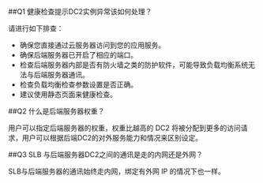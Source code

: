 ##Q1 健康检查提示DC2实例异常该如何处理？

请进行如下排查：

- 确保您直接通过云服务器访问到您的应用服务。
- 确保后端服务器已开启了相应的端口。
- 检查后端服务器内部是否有防火墙之类的防护软件，可能导致负载均衡系统无法与后端服务器通讯。
- 检查负载均衡检查参数设置是否正确。
- 建议使用静态页面来健康检查。


##Q2 什么是后端服务器权重？

用户可以指定后端服务器的权重，权重比越高的 DC2 将被分配到更多的访问请求，用户可以根据后端DC2的对外服务能力和情况来区别设定。

##Q3 SLB 与后端服务器DC2之间的通讯是走的内网还是外网？

SLB与后端服务器的通讯始终走内网，绑定有外网 IP 的情况下也一样。

